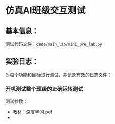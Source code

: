 # 仿真AI班级交互测试

## 基本信息：
  
测试代码文件：`code/main_lab/mini_pre_lab.py`

## 实验日志：

对每个功能和目标进行测试，并记录有效的日志文件：

### 开机测试整个班级的正确运转测试

测试参数：
 - 教材：深度学习.pdf
 - 